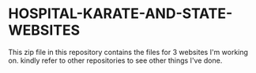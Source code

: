 # HOSPITAL-KARATE-AND-STATE-WEBSITES
This zip file in this repository contains the files for 3 websites I'm working on. 
kindly refer to other repositories to see other things I've done.
